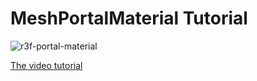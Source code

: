 # MeshPortalMaterial Tutorial

![r3f-portal-material](https://github.com/wass08/r3f-mesh-portal-material/assets/6551176/a010e5a0-f4b7-46c4-b43d-81eda6e88e7b)

[The video tutorial](https://youtu.be/2W_VR92Pqgs)
